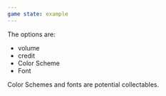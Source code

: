```yaml
---
game state: example
---
```


The options are:
- volume
- credit
- Color Scheme
- Font

Color Schemes and fonts are potential collectables.
